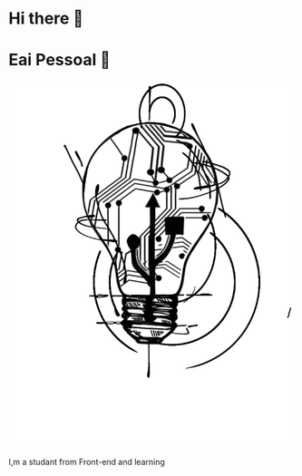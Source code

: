 # Hi there 👋
# Eai Pessoal :vulcan_salute: 

![Personal Logo](https://github.com/Filipebarrosg/assents/blob/main/Filipebarrosg/IMG-20210316-WA0067.jpg)
<!--
**Filipebarrosg/Filipebarrosg** is a ✨ _special_ ✨ repository because its `README.md` (this file) appears on your GitHub profile.
-->

I,m a studant from Front-end and learning

